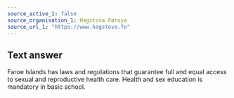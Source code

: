 ```yaml
---
source_active_1: false
source_organisation_1: Hagstova Føroya
source_url_1: "https://www.hagstova.fo"
---
```

## Text answer  
Faroe Islands has laws and regulations that guarantee full and equal access to sexual and reproductive health care. Health and sex education is mandatory in basic school.
